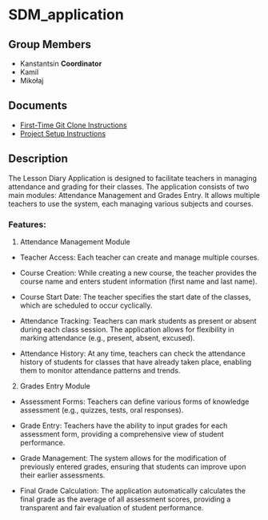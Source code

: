 # SDM_application

## Group Members
- Kanstantsin **Coordinator**
- Kamil
- Mikołaj


## Documents
- [First-Time Git Clone Instructions](documentation/4.md)
- [Project Setup Instructions](documentation/5.md)

## Description

The Lesson Diary Application is designed to facilitate teachers in managing attendance and grading for their classes. The application consists of two main modules: Attendance Management and Grades Entry. It allows multiple teachers to use the system, each managing various subjects and courses.

### Features:
1. Attendance Management Module
- Teacher Access: Each teacher can create and manage multiple courses.

- Course Creation: While creating a new course, the teacher provides the course name and enters student information (first name and last name).

- Course Start Date: The teacher specifies the start date of the classes, which are scheduled to occur cyclically.

- Attendance Tracking: Teachers can mark students as present or absent during each class session. The application allows for flexibility in marking attendance (e.g., present, absent, excused).

- Attendance History: At any time, teachers can check the attendance history of students for classes that have already taken place, enabling them to monitor attendance patterns and trends.

2. Grades Entry Module

- Assessment Forms: Teachers can define various forms of knowledge assessment (e.g., quizzes, tests, oral responses).

- Grade Entry: Teachers have the ability to input grades for each assessment form, providing a comprehensive view of student performance.

- Grade Management: The system allows for the modification of previously entered grades, ensuring that students can improve upon their earlier assessments.

- Final Grade Calculation: The application automatically calculates the final grade as the average of all assessment scores, providing a transparent and fair evaluation of student performance.



